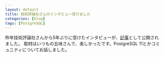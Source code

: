 ```yaml
---
layout: default
title: 技術評論社さんのインタビュー受けました
categories: [blog]
tags: [PostgreSQL]
---
```


昨年技術評論社さんから5年ぶりに受けたインタビューが、[記事](https://gihyo.jp/dev/column/newyear/2019/postgresql)として公開されました。
取材はいつもの五味さんで、楽しかったです。PostgreSQL 11とかコミュニティについてお話しました。